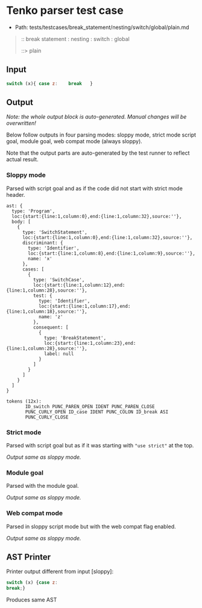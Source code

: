 # Tenko parser test case

- Path: tests/testcases/break_statement/nesting/switch/global/plain.md

> :: break statement : nesting : switch : global
>
> ::> plain

## Input

`````js
switch (x){ case z:    break   }
`````

## Output

_Note: the whole output block is auto-generated. Manual changes will be overwritten!_

Below follow outputs in four parsing modes: sloppy mode, strict mode script goal, module goal, web compat mode (always sloppy).

Note that the output parts are auto-generated by the test runner to reflect actual result.

### Sloppy mode

Parsed with script goal and as if the code did not start with strict mode header.

`````
ast: {
  type: 'Program',
  loc:{start:{line:1,column:0},end:{line:1,column:32},source:''},
  body: [
    {
      type: 'SwitchStatement',
      loc:{start:{line:1,column:0},end:{line:1,column:32},source:''},
      discriminant: {
        type: 'Identifier',
        loc:{start:{line:1,column:8},end:{line:1,column:9},source:''},
        name: 'x'
      },
      cases: [
        {
          type: 'SwitchCase',
          loc:{start:{line:1,column:12},end:{line:1,column:28},source:''},
          test: {
            type: 'Identifier',
            loc:{start:{line:1,column:17},end:{line:1,column:18},source:''},
            name: 'z'
          },
          consequent: [
            {
              type: 'BreakStatement',
              loc:{start:{line:1,column:23},end:{line:1,column:28},source:''},
              label: null
            }
          ]
        }
      ]
    }
  ]
}

tokens (12x):
       ID_switch PUNC_PAREN_OPEN IDENT PUNC_PAREN_CLOSE
       PUNC_CURLY_OPEN ID_case IDENT PUNC_COLON ID_break ASI
       PUNC_CURLY_CLOSE
`````

### Strict mode

Parsed with script goal but as if it was starting with `"use strict"` at the top.

_Output same as sloppy mode._

### Module goal

Parsed with the module goal.

_Output same as sloppy mode._

### Web compat mode

Parsed in sloppy script mode but with the web compat flag enabled.

_Output same as sloppy mode._

## AST Printer

Printer output different from input [sloppy]:

````js
switch (x) {case z:
break;}
````

Produces same AST
